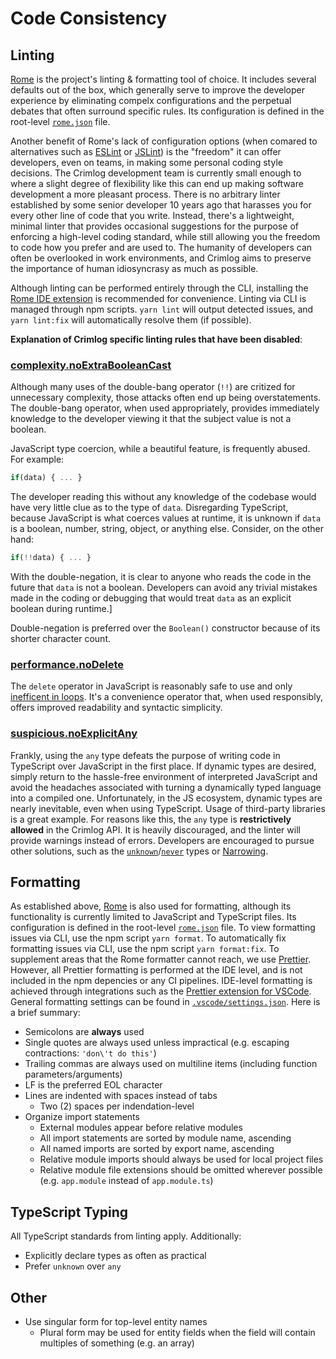 # Code Consistency

## Linting

[Rome](https://rome.tools/) is the project's linting & formatting tool of choice. It includes several defaults out of the box, which generally serve to improve the developer experience by eliminating compelx configurations and the perpetual debates that often surround specific rules. Its configuration is defined in the root-level [`rome.json`](https://github.com/crimlog/api/blob/dev/rome.json) file.

Another benefit of Rome's lack of configuration options (when comared to alternatives such as [ESLint](https://eslint.org/) or [JSLint](https://www.jslint.com/)) is the "freedom" it can offer developers, even on teams, in making some personal coding style decisions. The Crimlog development team is currently small enough to where a slight degree of flexibility like this can end up making software development a more pleasant process. There is no arbitrary linter established by some senior developer 10 years ago that harasses you for every other line of code that you write. Instead, there's a lightweight, minimal linter that provides occasional suggestions for the purpose of enforcing a high-level coding standard, while still allowing you the freedom to code how you prefer and are used to. The humanity of developers can often be overlooked in work environments, and Crimlog aims to preserve the importance of human idiosyncrasy as much as possible.

Although linting can be performed entirely through the CLI, installing the [Rome IDE extension](#rome-vs-code-extension) is recommended for convenience. Linting via CLI is managed through npm scripts. `yarn lint` will output detected issues, and `yarn lint:fix` will automatically resolve them (if possible).

**Explanation of Crimlog specific linting rules that have been disabled**:

### [complexity.noExtraBooleanCast](https://docs.rome.tools/lint/rules/noextrabooleancast/)

Although many uses of the double-bang operator (`!!`) are critized for unnecessary complexity, those attacks often end up being overstatements. The double-bang operator, when used appropriately, provides immediately knowledge to the developer viewing it that the subject value is not a boolean.

JavaScript type coercion, while a beautiful feature, is frequently abused. For example:

```js
if(data) { ... }
```

The developer reading this without any knowledge of the codebase would have very little clue as to the type of `data`. Disregarding TypeScript, because JavaScript is what coerces values at runtime, it is unknown if `data` is a boolean, number, string, object, or anything else. Consider, on the other hand:

```js
if(!!data) { ... }
```

With the double-negation, it is clear to anyone who reads the code in the future that `data` is not a boolean. Developers can avoid any trivial mistakes made in the coding or debugging that would treat `data` as an explicit boolean during runtime.]

Double-negation is preferred over the `Boolean()` constructor because of its shorter character count.

### [performance.noDelete](https://docs.rome.tools/lint/rules/noDelete/)

The `delete` operator in JavaScript is reasonably safe to use and only [inefficent in loops](https://levelup.gitconnected.com/5-facts-about-delete-operator-in-javascript-c16fd2588cd). It's a convenience operator that, when used responsibly, offers improved readability and syntactic simplicity.

### [suspicious.noExplicitAny](https://docs.rome.tools/lint/rules/noexplicitany/)

Frankly, using the `any` type defeats the purpose of writing code in TypeScript over JavaScript in the first place. If dynamic types are desired, simply return to the hassle-free environment of interpreted JavaScript and avoid the headaches associated with turning a dynamically typed language into a compiled one.
Unfortunately, in the JS ecosystem, dynamic types are nearly inevitable, even when using TypeScript. Usage of third-party libraries is a great example. For reasons like this, the `any` type is **restrictively allowed** in the Crimlog API. It is heavily discouraged, and the linter will provide warnings instead of errors. Developers are encouraged to pursue other solutions, such as the [`unknown`](https://www.typescriptlang.org/docs/handbook/2/functions.html#unknown)/[`never`](https://www.typescriptlang.org/docs/handbook/2/functions.html#never) types or [Narrowing](https://www.typescriptlang.org/docs/handbook/2/narrowing.html).

## Formatting

As established above, [Rome](https://rome.tools/) is also used for formatting, although its functionality is currently limited to JavaScript and TypeScript files. Its configuration is defined in the root-level [`rome.json`](https://github.com/crimlog/api/blob/dev/rome.json) file. To view formatting issues via CLI, use the npm script `yarn format`. To automatically fix formatting issues via CLI, use the npm script `yarn format:fix`.
To supplement areas that the Rome formatter cannot reach, we use [Prettier](https://prettier.io/). However, all Prettier formatting is performed at the IDE level, and is not included in the npm depencies or any CI pipelines. IDE-level formatting is achieved through integrations such as the [Prettier extension for VSCode](#prettier-formatter-for-visual-studio-code).
General formatting settings can be found in [`.vscode/settings.json`](https://github.com/crimlog/api/blob/dev/.vscode/settings.json). Here is a brief summary:

-   Semicolons are **always** used
-   Single quotes are always used unless impractical (e.g. escaping contractions: `'don\'t do this'`)
-   Trailing commas are always used on multiline items (including function parameters/arguments)
-   LF is the preferred EOL character
-   Lines are indented with spaces instead of tabs
    -   Two (2) spaces per indendation-level
-   Organize import statements
    -   External modules appear before relative modules
    -   All import statements are sorted by module name, ascending
    -   All named imports are sorted by export name, ascending
    -   Relative module imports should always be used for local project files
    -   Relative module file extensions should be omitted wherever possible (e.g. `app.module` instead of `app.module.ts`)

## TypeScript Typing

All TypeScript standards from linting apply. Additionally:

-   Explicitly declare types as often as practical
-   Prefer `unknown` over `any`

## Other

-   Use singular form for top-level entity names
    -   Plural form may be used for entity fields when the field will contain multiples of something (e.g. an array)
